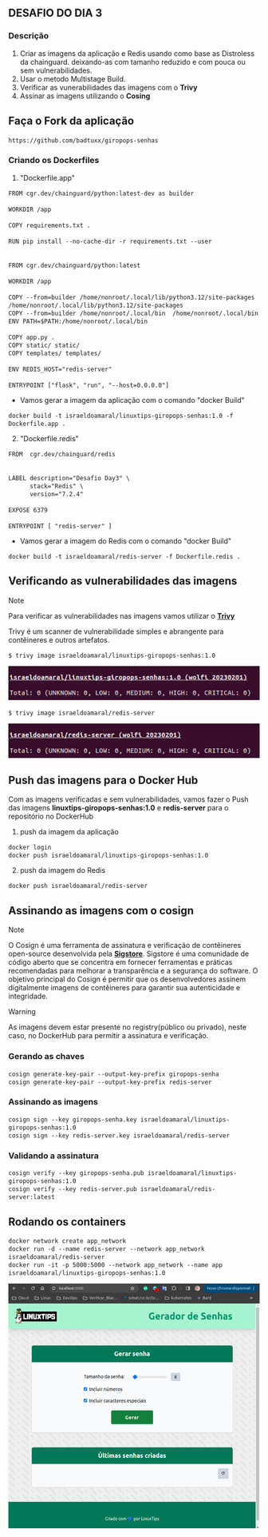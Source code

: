 ## DESAFIO DO DIA 3

### Descrição

1. Criar as imagens da aplicação e Redis usando como base as Distroless da chainguard. deixando-as com tamanho reduzido e com pouca ou sem vulnerabilidades.  
2. Usar o metodo Multistage Build.  
3. Verificar as vunerabilidades das imagens com o **Trivy**
4. Assinar as imagens utilizando o **Cosing**
  

## Faça o Fork da aplicação
```
https://github.com/badtuxx/giropops-senhas
```

### Criando os Dockerfiles

1. "Dockerfile.app"
```
FROM cgr.dev/chainguard/python:latest-dev as builder

WORKDIR /app

COPY requirements.txt .

RUN pip install --no-cache-dir -r requirements.txt --user


FROM cgr.dev/chainguard/python:latest

WORKDIR /app

COPY --from=builder /home/nonroot/.local/lib/python3.12/site-packages /home/nonroot/.local/lib/python3.12/site-packages
COPY --from=builder /home/nonroot/.local/bin  /home/nonroot/.local/bin
ENV PATH=$PATH:/home/nonroot/.local/bin

COPY app.py .
COPY static/ static/
COPY templates/ templates/

ENV REDIS_HOST="redis-server"

ENTRYPOINT ["flask", "run", "--host=0.0.0.0"]
```  
- Vamos gerar a imagem da aplicação com o comando "docker Build"  

```
docker build -t israeldoamaral/linuxtips-giropops-senhas:1.0 -f Dockerfile.app .
```

2. "Dockerfile.redis"

```
FROM  cgr.dev/chainguard/redis 


LABEL description="Desafio Day3" \
      stack="Redis" \
      version="7.2.4"

EXPOSE 6379

ENTRYPOINT [ "redis-server" ]
```

- Vamos gerar a imagem do Redis com o comando "docker Build"  
```
docker build -t israeldoamaral/redis-server -f Dockerfile.redis .
```  

## Verificando as vulnerabilidades das imagens
> [!NOTE]
Para verificar as vulnerabilidades nas imagens vamos utilizar o [**Trivy**](https://aquasecurity.github.io/trivy/v0.18.3/)<p>
Trivy é um scanner de vulnerabilidade simples e abrangente para contêineres e outros artefatos.

```
$ trivy image israeldoamaral/linuxtips-giropops-senhas:1.0
```
![print](./prints/1.png)

```
$ trivy image israeldoamaral/redis-server
```
![print2](./prints/2.png)


## Push das imagens para o Docker Hub  
Com as imagens verificadas e sem vulnerabilidades, vamos fazer o Push das imagens **linuxtips-giropops-senhas:1.0** e **redis-server** para o repositório no DockerHub

1. push da imagem da aplicação  

```
docker login
docker push israeldoamaral/linuxtips-giropops-senhas:1.0
```  

2. push da imagem do Redis  

```
docker push israeldoamaral/redis-server
```  

## Assinando as imagens com o cosign
> [!NOTE]
O Cosign é uma ferramenta de assinatura e verificação de contêineres open-source desenvolvida pela [**Sigstore**](https://docs.sigstore.dev/). Sigstore é uma comunidade de código aberto que se concentra em fornecer ferramentas e práticas recomendadas para melhorar a transparência e a segurança do software. O objetivo principal do Cosign é permitir que os desenvolvedores assinem digitalmente imagens de contêineres para garantir sua autenticidade e integridade.

> [!WARNING]
As imagens devem estar presente no registry(público ou privado), neste caso, no DockerHub para permitir a assinatura e verificação.

### Gerando as chaves
```
cosign generate-key-pair --output-key-prefix giropops-senha
cosign generate-key-pair --output-key-prefix redis-server
```
### Assinando as imagens
```
cosign sign --key giropops-senha.key israeldoamaral/linuxtips-giropops-senhas:1.0 
cosign sign --key redis-server.key israeldoamaral/redis-server
```
### Validando a assinatura
```
cosign verify --key giropops-senha.pub israeldoamaral/linuxtips-giropops-senhas:1.0
cosign verify --key redis-server.pub israeldoamaral/redis-server:latest
```

## Rodando os containers  

```
docker network create app_network  
docker run -d --name redis-server --network app_network israeldoamaral/redis-server  
docker run -it -p 5000:5000 --network app_network --name app israeldoamaral/linuxtips-giropops-senhas:1.0
```

![print0](./prints/0.png)